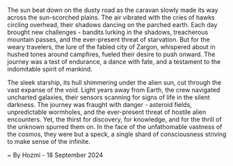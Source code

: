 
The sun beat down on the dusty road as the caravan slowly made its way across the sun-scorched plains. The air vibrated with the cries of hawks circling overhead, their shadows dancing on the parched earth. Each day brought new challenges - bandits lurking in the shadows, treacherous mountain passes, and the ever-present threat of starvation. But for the weary travelers, the lure of the fabled city of Zargon, whispered about in hushed tones around campfires, fueled their desire to push onward. The journey was a test of endurance, a dance with fate, and a testament to the indomitable spirit of mankind.

The sleek starship, its hull shimmering under the alien sun, cut through the vast expanse of the void. Light years away from Earth, the crew navigated uncharted galaxies, their sensors scanning for signs of life in the silent darkness. The journey was fraught with danger - asteroid fields, unpredictable wormholes, and the ever-present threat of hostile alien encounters. Yet, the thirst for discovery, for knowledge, and for the thrill of the unknown spurred them on. In the face of the unfathomable vastness of the cosmos, they were but a speck, a single shard of consciousness striving to make sense of the infinite. 

~ By Hozmi - 18 September 2024
